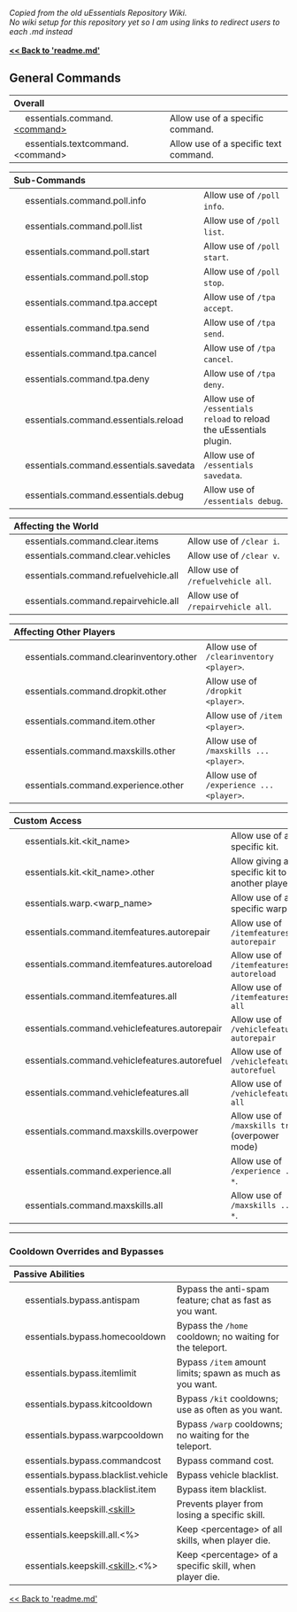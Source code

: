 _Copied from the old uEssentials Repository Wiki._<br>
_No wiki setup for this repository yet so I am using links to redirect users to each .md instead_<br><br>
<b>[\<\< Back to 'readme.md'](https://github.com/TH3AL3X/uEssentials/blob/master/README.md)</b>

## General Commands
| Overall					|  
| :------					| -------
  essentials.command.[\<command\>](https://github.com/uEssentials/uEssentials/wiki/Command-Reference)	| Allow use of a specific command.
  essentials.textcommand.\<command\>			| Allow use of a specific text command.

| Sub-Commands					|  
| :------					| -------
  essentials.command.poll.info		| Allow use of `/poll info`.
  essentials.command.poll.list		| Allow use of `/poll list`.
  essentials.command.poll.start		| Allow use of `/poll start`.
  essentials.command.poll.stop		| Allow use of `/poll stop`.
  essentials.command.tpa.accept		| Allow use of `/tpa accept`.
  essentials.command.tpa.send		| Allow use of `/tpa send`.
  essentials.command.tpa.cancel		| Allow use of `/tpa cancel`.
  essentials.command.tpa.deny		| Allow use of `/tpa deny`.
  essentials.command.essentials.reload  | Allow use of `/essentials reload` to reload the uEssentials plugin.
  essentials.command.essentials.savedata | Allow use of `/essentials savedata`.
  essentials.command.essentials.debug | Allow use of `/essentials debug`.

| Affecting the World				|  
| :------					| -------
  essentials.command.clear.items		| Allow use of `/clear i`.
  essentials.command.clear.vehicles		| Allow use of `/clear v`.
  essentials.command.refuelvehicle.all		| Allow use of `/refuelvehicle all`.
  essentials.command.repairvehicle.all		| Allow use of `/repairvehicle all`.

| Affecting Other Players			|  
| :------					| -------
  essentials.command.clearinventory.other	| Allow use of `/clearinventory <player>`.
  essentials.command.dropkit.other		| Allow use of `/dropkit <player>`.
  essentials.command.item.other			| Allow use of `/item <player>`.
  essentials.command.maxskills.other		| Allow use of `/maxskills ... <player>`.
  essentials.command.experience.other		| Allow use of `/experience ... <player>`.

<a name="kits"></a>  

| Custom Access					|  
| :------					| -------
  essentials.kit.\<kit_name\>			| Allow use of a specific kit.
  essentials.kit.\<kit_name\>.other		| Allow giving a specific kit to another player.
  essentials.warp.\<warp_name\>			| Allow use of a specific warp.
  essentials.command.itemfeatures.autorepair    | Allow use of `/itemfeatures autorepair`
  essentials.command.itemfeatures.autoreload    | Allow use of `/itemfeatures autoreload`
  essentials.command.itemfeatures.all           | Allow use of `/itemfeatures all`
  essentials.command.vehiclefeatures.autorepair | Allow use of `/vehiclefeatures autorepair`
  essentials.command.vehiclefeatures.autorefuel | Allow use of `/vehiclefeatures autorefuel`
  essentials.command.vehiclefeatures.all        | Allow use of `/vehiclefeatures all`
  essentials.command.maxskills.overpower        | Allow use of `/maxskills true` (overpower mode)
  essentials.command.experience.all             | Allow use of `/experience ... *`.
  essentials.command.maxskills.all             | Allow use of `/maxskills ... *`.
<hr>

### Cooldown Overrides and Bypasses
| Passive Abilities				|  
| :------					| -------
  essentials.bypass.antispam			| Bypass the anti-spam feature; chat as fast as you want.
  essentials.bypass.homecooldown		| Bypass the `/home` cooldown; no waiting for the teleport.
  essentials.bypass.itemlimit			| Bypass `/item` amount limits; spawn as much as you want.
  essentials.bypass.kitcooldown			| Bypass `/kit` cooldowns; use as often as you want.
  essentials.bypass.warpcooldown		| Bypass `/warp` cooldowns; no waiting for the teleport.
  essentials.bypass.commandcost                 | Bypass command cost.
  essentials.bypass.blacklist.vehicle           | Bypass vehicle blacklist. 
  essentials.bypass.blacklist.item              | Bypass item blacklist. 
  essentials.keepskill.[\<skill\>](https://gist.githubusercontent.com/leonardosnt/195c0b196707c0977fdd/raw/780a1bce02b660ed2b51e24fb03959e1cfdbe54c/gistfile1.txt)	| Prevents player from losing a specific skill.
  essentials.keepskill.all.\<%\>	| Keep \<percentage\> of all skills, when player die.
  essentials.keepskill.[\<skill\>](https://gist.githubusercontent.com/leonardosnt/195c0b196707c0977fdd/raw/780a1bce02b660ed2b51e24fb03959e1cfdbe54c/gistfile1.txt).\<%\>	| Keep \<percentage\> of a specific skill, when player die.

[\<\< Back to 'readme.md'](https://github.com/TH3AL3X/uEssentials/blob/master/README.md)
